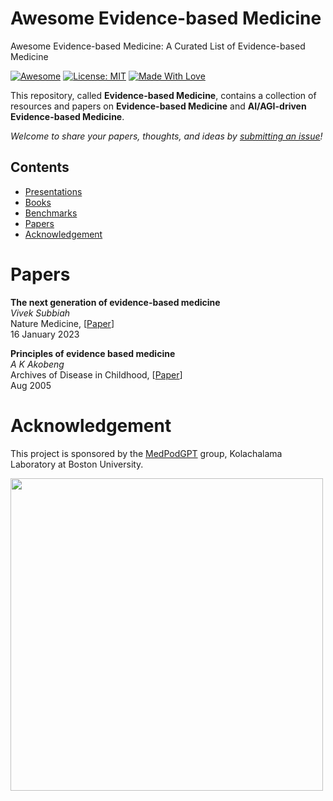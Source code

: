 # Awesome Evidence-based Medicine
Awesome Evidence-based Medicine: A Curated List of Evidence-based Medicine

[![Awesome](https://cdn.rawgit.com/sindresorhus/awesome/d7305f38d29fed78fa85652e3a63e154dd8e8829/media/badge.svg)](https://github.com/SuperBruceJia/Awesome-Evidence-based-Medicine) 
[![License: MIT](https://img.shields.io/badge/License-MIT-green.svg)](https://opensource.org/licenses/MIT)
[![Made With Love](https://img.shields.io/badge/Made%20With-Love-red.svg)](https://github.com/SuperBruceJia/Awesome-Evidence-based-Medicine)

This repository, called **Evidence-based Medicine**, contains a collection of resources and papers on **Evidence-based Medicine** and **AI/AGI-driven Evidence-based Medicine**. 

*Welcome to share your papers, thoughts, and ideas by [submitting an issue](https://github.com/SuperBruceJia/Awesome-Evidence-based-Medicine/issues/new)!* 

## Contents
- [Presentations](#Presentations)
- [Books](#Books)
- [Benchmarks](#Benchmarks)
- [Papers](#Papers)
- [Acknowledgement](#Acknowledgement)

# Papers
**The next generation of evidence-based medicine**\
_Vivek Subbiah_\
Nature Medicine, [[Paper](https://www.nature.com/articles/s41591-022-02160-z)]\
16 January 2023

**Principles of evidence based medicine**\
_A K Akobeng_\
Archives of Disease in Childhood, [[Paper](https://pubmed.ncbi.nlm.nih.gov/16040884/)]\
Aug 2005

# Acknowledgement
This project is sponsored by the [MedPodGPT](https://medpodgpt.org/) group, Kolachalama Laboratory at Boston University.

<a href="https://medpodgpt.org/"> <img width="500" src="https://github.com/user-attachments/assets/234af688-d099-4c51-9122-09b9cff17ac4"></a>
